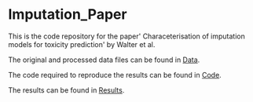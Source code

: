 # Imputation_Paper

This is the code repository for the paper' Characeterisation of imputation models for toxicity prediction' by Walter et al.

The original and processed data files can be found in [Data](Data).

The code required to reproduce the results can be found in [Code](Code).

The results can be found in [Results](Results).
